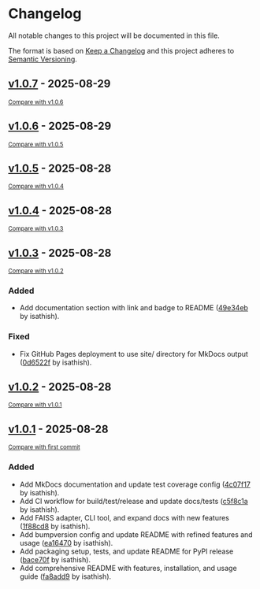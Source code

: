# Changelog

All notable changes to this project will be documented in this file.

The format is based on [Keep a Changelog](http://keepachangelog.com/en/1.0.0/)
and this project adheres to [Semantic Versioning](http://semver.org/spec/v2.0.0.html).

<!-- insertion marker -->
## [v1.0.7](https://github.com/isathish/embeddingframework/releases/tag/v1.0.7) - 2025-08-29

<small>[Compare with v1.0.6](https://github.com/isathish/embeddingframework/compare/v1.0.6...v1.0.7)</small>

## [v1.0.6](https://github.com/isathish/embeddingframework/releases/tag/v1.0.6) - 2025-08-29

<small>[Compare with v1.0.5](https://github.com/isathish/embeddingframework/compare/v1.0.5...v1.0.6)</small>

## [v1.0.5](https://github.com/isathish/embeddingframework/releases/tag/v1.0.5) - 2025-08-28

<small>[Compare with v1.0.4](https://github.com/isathish/embeddingframework/compare/v1.0.4...v1.0.5)</small>

## [v1.0.4](https://github.com/isathish/embeddingframework/releases/tag/v1.0.4) - 2025-08-28

<small>[Compare with v1.0.3](https://github.com/isathish/embeddingframework/compare/v1.0.3...v1.0.4)</small>

## [v1.0.3](https://github.com/isathish/embeddingframework/releases/tag/v1.0.3) - 2025-08-28

<small>[Compare with v1.0.2](https://github.com/isathish/embeddingframework/compare/v1.0.2...v1.0.3)</small>

### Added

- Add documentation section with link and badge to README ([49e34eb](https://github.com/isathish/embeddingframework/commit/49e34eb2d2f542d45b57d642397f3fb0a53adba6) by isathish).

### Fixed

- Fix GitHub Pages deployment to use site/ directory for MkDocs output ([0d6522f](https://github.com/isathish/embeddingframework/commit/0d6522fd760bc09289cc8ca2c70bcebcf4e9786d) by isathish).

## [v1.0.2](https://github.com/isathish/embeddingframework/releases/tag/v1.0.2) - 2025-08-28

<small>[Compare with v1.0.1](https://github.com/isathish/embeddingframework/compare/v1.0.1...v1.0.2)</small>

## [v1.0.1](https://github.com/isathish/embeddingframework/releases/tag/v1.0.1) - 2025-08-28

<small>[Compare with first commit](https://github.com/isathish/embeddingframework/compare/d93827b6de1b8c30e720994311c8cc5726f8ce21...v1.0.1)</small>

### Added

- Add MkDocs documentation and update test coverage config ([4c07f17](https://github.com/isathish/embeddingframework/commit/4c07f17cac2096d12e85e6c6182fe7694554f764) by isathish).
- Add CI workflow for build/test/release and update docs/tests ([c5f8c1a](https://github.com/isathish/embeddingframework/commit/c5f8c1ad78e236fa85d1f06a7d0330b227ba320c) by isathish).
- Add FAISS adapter, CLI tool, and expand docs with new features ([1f88cd8](https://github.com/isathish/embeddingframework/commit/1f88cd85c22b79509ef750ebe16b4291a9044b14) by isathish).
- Add bumpversion config and update README with refined features and usage ([ea16470](https://github.com/isathish/embeddingframework/commit/ea1647084cb08b512de44ccab26b79d1a2d73032) by isathish).
- Add packaging setup, tests, and update README for PyPI release ([bace70f](https://github.com/isathish/embeddingframework/commit/bace70f2735a042636f99f2f3d38749d9c701207) by isathish).
- Add comprehensive README with features, installation, and usage guide ([fa8add9](https://github.com/isathish/embeddingframework/commit/fa8add9e88f511a0f00c1411dd29947be5ee7b5b) by isathish).

